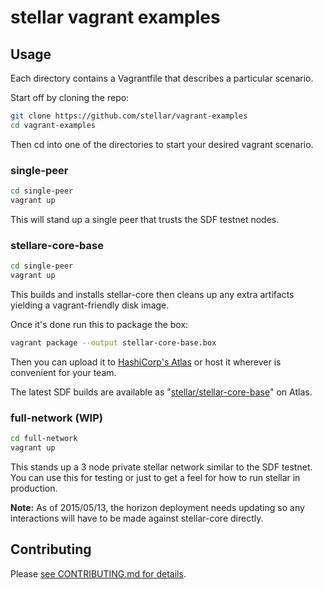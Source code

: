 # stellar vagrant examples

## Usage

Each directory contains a Vagrantfile that describes a particular scenario.

Start off by cloning the repo:

```sh
git clone https://github.com/stellar/vagrant-examples
cd vagrant-examples
```

Then cd into one of the directories to start your desired vagrant scenario.

### single-peer

```sh
cd single-peer
vagrant up
```

This will stand up a single peer that trusts the SDF testnet nodes.

### stellare-core-base

```sh
cd single-peer
vagrant up
```

This builds and installs stellar-core then cleans up any extra artifacts yielding a vagrant-friendly disk image.

Once it's done run this to package the box:

```sh
vagrant package --output stellar-core-base.box
```

Then you can upload it to [HashiCorp's Atlas](https://atlas.hashicorp.com) or
host it wherever is convenient for your team.

The latest SDF builds are available as "[stellar/stellar-core-base](https://atlas.hashicorp.com/stellar/boxes/stellar-core-base)" on Atlas.

### full-network (WIP)

```sh
cd full-network
vagrant up
```

This stands up a 3 node private stellar network similar to the SDF testnet. You
can use this for testing or just to get a feel for how to run stellar in
production.

**Note:** As of 2015/05/13, the horizon deployment needs updating so any interactions will have to be made against stellar-core directly.

## Contributing

Please [see CONTRIBUTING.md for details](CONTRIBUTING.md).
